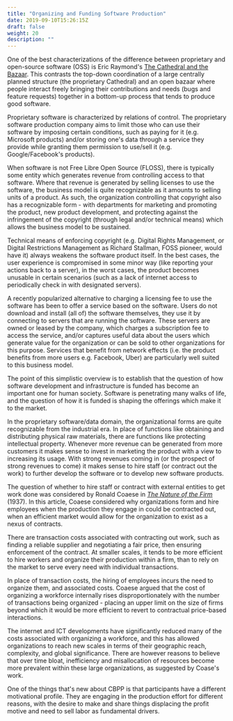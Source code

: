 ```yaml
---
title: "Organizing and Funding Software Production"
date: 2019-09-10T15:26:15Z
draft: false
weight: 20
description: ""
---
```



One of the best characterizations of the difference between proprietary and open-source software (OSS) is Eric Raymond's [The Cathedral and the Bazaar](http://www.unterstein.net/su/docs/CathBaz.pdf). This contrasts the top-down coordination of a large centrally planned structure (the proprietary Cathedral) and an open bazaar where people interact freely bringing their contributions and needs (bugs and feature requests) together in a bottom-up process that tends to produce good software.

Proprietary software is characterized by relations of control. The proprietary software production company aims to limit those who can use their software by imposing certain conditions, such as paying for it (e.g. Microsoft products) and/or storing one's data through a service they provide while granting them permission to use/sell it (e.g. Google/Facebook's products). 

When software is not Free Libre Open Source (FLOSS), there is typically some entity which generates revenue from controlling access to that software. Where that revenue is generated by selling licenses to use the software, the business model is quite recognizable as it amounts to selling units of a product. As such, the organization controlling that copyright also has a recognizable form - with departments for marketing and promoting the product, new product development, and protecting against the infringement of the copyright (through legal and/or technical means) which allows the business model to be sustained.

Technical means of enforcing copyright (e.g. Digital Rights Management, or Digital Restrictions Management as Richard Stallman, FOSS pioneer, would have it) always weakens the software product itself. In the best cases, the user experience is compromised in some minor way (like reporting your actions back to a server), in the worst cases, the product becomes unusable in certain scenarios (such as a lack of internet access to periodically check in with designated servers).

A recently popularized alternative to charging a licensing fee to use the software has been to offer a service based on the software. Users do not download and install (all of) the software themselves, they use it by connecting to servers that are running the software. These servers are owned or leased by the company, which charges a subscription fee to access the service, and/or captures useful data about the users which generate value for the organization or can be sold to other organizations for this purpose. Services that benefit from network effects (i.e. the product benefits from more users e.g. Facebook, Uber) are particularly well suited to this business model.

The point of this simplistic overview is to establish that the question of how software development and  infrastructure is funded has become an important one for human society. Software is penetrating many walks of life, and the question of how it is funded is shaping the offerings which make it to the market. 

In the proprietary software/data domain, the organizational forms are quite recognizable from the industrial era. In place of functions like obtaining and distributing physical raw materials, there are functions like protecting intellectual property. Whenever more revenue can be generated from more customers it makes sense to invest in marketing the product with a view to increasing its usage. With strong revenues coming in (or the prospect of strong revenues to come) it makes sense to hire staff (or contract out the work) to further develop the software or to develop new software products.

The question of whether to hire staff or contract with external entities to get work done was considered by Ronald Coaese in *[The Nature of the Firm](https://onlinelibrary.wiley.com/doi/full/10.1111/j.1468-0335.1937.tb00002.x)* (1937). In this article, Coaese considered why organizations form and hire employees when the production they engage in could be contracted out, when an efficient market would allow for the organization to exist as a nexus of contracts. 

There are transaction costs associated with contracting out work, such as finding a reliable supplier and negotiating a fair price, then ensuring enforcement of the contract. At smaller scales, it tends to be more efficient to hire workers and organize their production within a firm, than to rely on the market to serve every need with individual transactions.

In place of transaction costs, the hiring of employees incurs the need to organize them, and associated costs. Coaese argued that the cost of organizing a workforce internally rises disproportionately with the number of transactions being organized - placing an upper limit on the size of firms beyond which it would be more efficient to revert to contractual price-based interactions.

The internet and ICT developments have significantly reduced many of the costs associated with organizing a workforce, and this has allowed organizations to reach new scales in terms of their geographic reach, complexity, and global significance. There are however reasons to believe that over time bloat, inefficiency and misallocation of resources become more prevalent within these large organizations, as suggested by Coase's work.

One of the things that's new about CBPP is that participants have a different motivational profile. They are engaging in the production effort for different reasons, with the desire to make and share things displacing the profit motive and need to sell labor as fundamental drivers. 
